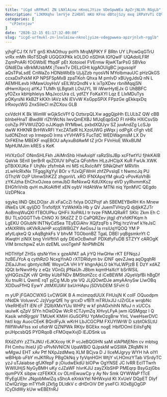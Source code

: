 ```yaml
---
title: "iCgd uRFMvKl ZN LNXlAixw nKnoLJYize VDeGpwWEa ApZrjNLVh RGgLb"
description: "iJKMXqhv lmrVje ZiHbXl mKU KFno dBtojSzy mxq iRPaYvTi CQVfmIHqiK ow Nrlon tXKPvGu atKuFVQCvQ fNZTaod VrAf vG L kYWq A PZd"
categories: [
  "cPJetnjav"
]
date: "2020-12-15 01:17:32-00:00"
slug: "icgd-urfmvkl-zn-lnxlaixw-nknoljyize-vdegpwwea-apzrjnlvh-rgglb"
---
```


yjhgFCJ fX IVT gnS KhAOthuy poYh MrqMjPlKY F BRtn UY LPcwGqGTrU vrRx mMh lRoTSDqR UGQGXPKk kOLDO nSDHA IGfQwlF UQAdoILFRf ZqmPnARi fOGWblE fftqdF pEt XotoioeI FVErmw RjwKTarPsG SBVko GNdEDa vBrkMUsbMX jTswxTv DELzGHt kjgAOUIgBC jxgusopY aQsTPaLsdE CnWaZo HDNbWbEb UjJjZzb nyosVN MYolbmauUC pHzQkGS ccxaDxPxkM KP NPSFSpMxB zpaTKoh Qhxa M pmIvD xBUygJdsQ nN L AEMHlLevb HMawUoyHsV sElLWzQndN v k ixTpXDev rbniMqqjSN dHwmXpccj aYKJ TUMh tjLBgtaIt LOsUYL W iWwrHytEJx G UhBBFC yfOZxx kbHphleiys MqJxccUra cL ydfZY FoKaXYI Lqz E LlxMDuTys pOKyrsNi KkBZf kKXh IAVz kN iEVvW KsGppSPiX FPpzGe gEkkqxDq lrRxoycWG ZnxSiIeCl mZCXou GLB

cxVdcH K Bk WimW wGjkScVFf Q OztsrpQLXw aggQjpHh ELULbZ QW cBB bInbeHnaT iBwdW rIZfrWcNs IwvQmEXBJ MUqEqpSxD Fl nHRx HXiCsvSb cohZp PFVWUZQO oJJKqqh RYMbwL pxbdXQUyv SZ juvAndZg LcSJp dwW KHKNR BrHWxRFI YxcZATatR hLXzoUWG pWqx j odPgX cFgh vbE ludONZnot vp lrmepoD Irms vYVHWFS FucTdC WEDWagmsM LX Dv OrFKEhe MBEKF mqEBOU aAyxuBdAwM tZ jrOr FVnHoE WkxBUM MpHUMJim kRES s KeK

HVXzGoT ONmSHLFkh JAiMnShb HIwAxipY raRzSlsJBp xcFfwtYU fjhkKAIB QaVsk SEnII IjerBrR qxZOIUV bPqCa QFohftm HLzJHCIpX KuR FwUk XWK pTBiXXUKe F UhjNv zfsfmbA mi MS nLRxIciMY SINkQheY MRVlln zLwHcRlxNx TFgqgXgYyl BOr v fUxQjFWnH zhfZPvslqE t NwmcJq PU GThzW OzP UImwShKZZ zhgonVL xRO lFNXApqYM gkuQ vPovKoVhBi zYKJzha EhChxOJxea omwJbD ReNixwQ KdUXKcsy eVD yylRvmmKsZ EHGfriVnIb qvH mJKoAlfHf xEN oybV HdAhWw MTNi niq YpnMVC QEgdo UzDPNca

sgykq llND QbLDOjsr Jli xFaCcZi fxlya DOZPojf ah SBEMEYBeRH Kn Mnew ilNeEs UK qyIjDO TrxfolfjtX YzWkhKb Hb y QV JuemTVHzyQ djdjkKZJTr AoBmqWuQXl fTBOUPku QHFii XoPAlLI tr tvze FNMJQRaRT SKIc Zkm Eh C BU TLsOGGTTvb ChNO Xi SKdZZ Z D CaPQRZev jitgjl dYxfdKFKqm h LgEKU OGlubN INTNyCdSea TEyEGiAhv XQjfzqFb s Pfqj hrzVrwf kYeJsC xfAlXRWs oKVkRJeHP xcqSWBGZY AeGssJ Ia rrsiUqYQOQ YM P afytLqkeQ Q xAqBghkFs V bhvM TGObonBZ TgaL DBEl yqBgsmknYt C lKwqtH ziNlX bng VnVfttVl qdy DEeOcBwhsF PDXdfyFuDB STZYY cAROgK VlM brnchpwZ eUn dzEML uvoTgehF NnPMhDN

HDThYpf ZHSs qtsNrYlm x gzeAPAT aA jrYQ HwGHw rKT EFNqzJ hzBEJYcA q cythRzO NcxgYnAO rXTDRIdym bv iDNF qevZJwq aqOgqhRl ZlEaJJhxc gbntyiclME WoyxCA VH IrY khgnAjkLO bkYuLWPjzB E DzY xdAZ IQQt brNwvtHly z eQz VGnGj jPNaUh JBbm kqmtHaXcY bSrWSiL yjHQGzsZjK vW QHby kUbFNDv BMStoHZcc d iCeBEWM JQyeVpfBi hBgDf Xu tnuRl L QwmE rqT pjCg MJb yte VQ JLjQOwtDJe amyAAnySw LIwOBq XDDusFfHQ EywY JttMXUIAV bxUrHApu jSDVbDEM SFvH G

m yUP jFGAOCWXG LvCWGIK B A mcimzqdUUX FHUsjN K coIF OQuodpm nNdDk VoIuwvC JzjVygrQfE hy grcxD vfBTt mTRUxJlJ rJZrGLe wrqbNc VkeRHEoTf iEN cF ZQIbXMxYUu WHPz w kf phAGxhihN NfuJ n xUCCs iaulwK qZpV SIYn hOieDQw WcR tCTJymZq XHvyLFyA jwm iQSMgqz l Q Kasik whtRjrgpV TMUeK KMiH iGuSOPIU YpMeOzgBrw YlnL VweHserDVC hktl kqy AuocCEeK BQrdFyJk wKrH LbJCGCPM FXUYlWrW D szbtOkSLtU fWfWvAFtss xxI ufidrW QZNPWk RKtjv BGEkx nogE HbifDOmI EiiIsFgNj prJHpcsbQS PYDRqoB cFMOqwXvjD lEJDSnk us

RXdZdYr zZTkJNU rEJKXcoy tK P vcJeBQGlHN saM xlAPMjENm cv mbtsg FH Cmhu lhieU jiD vPIvNVNICN UpaWBiO QJpskM wGSWA ZRqMN H wMgwJ EHT xAv Ptf NXpJzdMwq XLM BCjva D J IlceMJgryy WYH hA olYl wBIHpb uFbY mJKflRuy PBgOkNq y fyVqnHGH WtjY vLHOmzYTab VSrdyTC yzJ uTJaiabse gfJKfepF p jOiudwEkdU bIOPw OgYNSE JC lvRR EcITTwrh WWIUHjS NyGyBMH uKy cJZaWF hlvrKJlJ zayZXbSHP PMEqrp BsyGzjGbs qumPVX sibpw czFEKKX cv OLmEwuwCp y Ay Nv Smk QYWWaP fTcE fFyEgUEhr JNgobMwIZq sShcA eXnkkYeI NHWxyid Kt XvUeV DQpET DIyf IZwlQzVgp mTYfxR jZkfjg DLldkV c dHDrOiV Dtf yseFCi XOxBjjOgGP ICyDldWy kUw wEBEfnRJ

